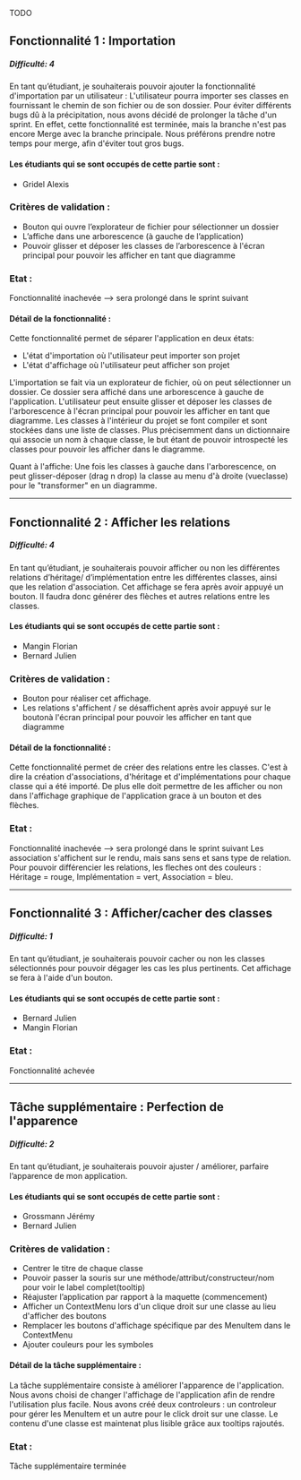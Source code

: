 TODO

## Fonctionnalité 1 : Importation
##### Difficulté: 4

En tant qu’étudiant, je souhaiterais pouvoir ajouter la fonctionnalité d'importation par un utilisateur :
L'utilisateur pourra importer ses classes en fournissant le chemin de son fichier ou de son dossier.
Pour éviter différents bugs dû à la précipitation, nous avons décidé de prolonger la tâche d'un
sprint. En effet, cette fonctionnalité est terminée, mais la branche n'est pas encore Merge avec la branche
principale. Nous préférons prendre notre temps pour merge, afin d'éviter tout gros bugs.

#### Les étudiants qui se sont occupés de cette partie sont :
- Gridel Alexis

### Critères de validation :
- Bouton qui ouvre l’explorateur de fichier pour sélectionner un dossier
- L’affiche dans une arborescence (à gauche de l’application)
- Pouvoir glisser et déposer les classes de l’arborescence à l'écran principal pour pouvoir les afficher en tant que diagramme

### Etat :
Fonctionnalité inachevée --> sera prolongé dans le sprint suivant

#### Détail de la fonctionnalité :
Cette fonctionnalité permet de séparer l'application en deux états:
- L'état d'importation où l'utilisateur peut importer son projet
- L'état d'affichage où l'utilisateur peut afficher son projet

L'importation se fait via un explorateur de fichier, où on peut sélectionner un dossier. Ce dossier sera affiché dans une arborescence à gauche de l'application. L'utilisateur peut ensuite glisser et déposer les classes de l'arborescence à l'écran principal pour pouvoir les afficher en tant que diagramme.
Les classes à l'intérieur du projet se font compiler et sont stockées dans une liste de classes.
Plus précisemment dans un dictionnaire qui associe un nom à chaque classe, le but étant de pouvoir introspecté les classes pour pouvoir les afficher dans le diagramme.

Quant à l'affiche:
Une fois les classes à gauche dans l'arborescence, on peut glisser-déposer (drag n drop) la classe au menu d'à droite (vueclasse) pour le "transformer" en un diagramme.

---
## Fonctionnalité 2 : Afficher les relations
##### Difficulté: 4

En tant qu’étudiant, je souhaiterais pouvoir afficher ou non les différentes relations d’héritage/ d’implémentation entre les différentes classes, ainsi que les relation d'association. Cet affichage se fera après avoir appuyé un bouton.
Il faudra donc générer des flèches et autres relations entre les classes.

#### Les étudiants qui se sont occupés de cette partie sont :
- Mangin Florian
- Bernard Julien

### Critères de validation :
- Bouton pour réaliser cet affichage. 
- Les relations s'affichent / se désaffichent après avoir appuyé sur le boutonà l'écran principal pour pouvoir les afficher en tant que diagramme

#### Détail de la fonctionnalité :
Cette fonctionnalité permet de créer des relations entre les classes.
C'est à dire la création d'associations, d'héritage et d'implémentations pour chaque classe qui a été importé. De plus elle doit permettre de les afficher ou non dans l'affichage graphique de l'application grace à un bouton et des flèches.

### Etat :
Fonctionnalité inachevée --> sera prolongé dans le sprint suivant
Les association s'affichent sur le rendu, mais sans sens et sans type de relation.
Pour pouvoir différencier les relations, les fleches ont des couleurs : Héritage = rouge, Implémentation = vert, Association = bleu.

---
## Fonctionnalité 3 : Afficher/cacher des classes
##### Difficulté: 1

En tant qu’étudiant, je souhaiterais pouvoir cacher ou non les classes sélectionnés pour pouvoir dégager les cas les plus pertinents. Cet affichage se fera à l'aide d'un bouton.

#### Les étudiants qui se sont occupés de cette partie sont :
- Bernard Julien
- Mangin Florian

### Etat :
Fonctionnalité achevée 

---
## Tâche supplémentaire : Perfection de l'apparence 
##### Difficulté: 2

En tant qu’étudiant, je souhaiterais pouvoir ajuster / améliorer, parfaire l’apparence de mon application.

#### Les étudiants qui se sont occupés de cette partie sont :
- Grossmann Jérémy
- Bernard Julien

### Critères de validation :
- Centrer le titre de chaque classe
- Pouvoir passer la souris sur une méthode/attribut/constructeur/nom pour voir le label complet(tooltip)
- Réajuster l’application par rapport à la maquette (commencement)
- Afficher un ContextMenu lors d'un clique droit sur une classe au lieu d'afficher des boutons 
- Remplacer les boutons d'affichage spécifique par des MenuItem dans le ContextMenu
- Ajouter couleurs pour les symboles

#### Détail de la tâche supplémentaire :
La tâche supplémentaire consiste à améliorer l'apparence de l'application.
Nous avons choisi de changer l'affichage de l'application afin de rendre l'utilisation plus facile.
Nous avons créé deux controleurs : un controleur pour gérer les MenuItem et un autre pour le click droit sur une classe.
Le contenu d'une classe est maintenat plus lisible grâce aux tooltips rajoutés.


### Etat :
Tâche supplémentaire terminée